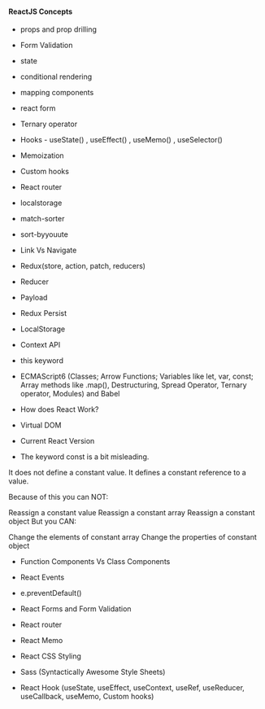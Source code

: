 
#### ReactJS Concepts

 - props and prop drilling

 - Form Validation
 
 - state
 
 - conditional rendering
 
 - mapping components
 
 - react form
 
 - Ternary operator
 
 - Hooks - useState() , useEffect() , useMemo() , useSelector()
 
 - Memoization
 
 - Custom hooks
 
 - React router
 
 - localstorage
 
 - match-sorter
 
 - sort-byyouute
 
 - Link Vs Navigate
 
 - Redux(store, action, patch, reducers)
 
 - Reducer
 
 - Payload
 
 - Redux Persist
 
 - LocalStorage
 
 - Context API

 - this keyword 

 - ECMAScript6 (Classes; Arrow Functions; Variables like let, var, const; Array methods like .map(), Destructuring, Spread Operator, Ternary operator, Modules) and Babel

- How does React Work? 

- Virtual DOM 

- Current React Version

- The keyword const is a bit misleading.

It does not define a constant value. It defines a constant reference to a value.

Because of this you can NOT:

Reassign a constant value
Reassign a constant array
Reassign a constant object
But you CAN:

Change the elements of constant array
Change the properties of constant object
 

- Function Components Vs Class Components 

- React Events 

- e.preventDefault()

- React Forms and Form Validation 

- React router

- React Memo

- React CSS Styling

- Sass (Syntactically Awesome Style Sheets)

- React Hook (useState, useEffect, useContext, useRef, useReducer, useCallback, useMemo, Custom hooks)